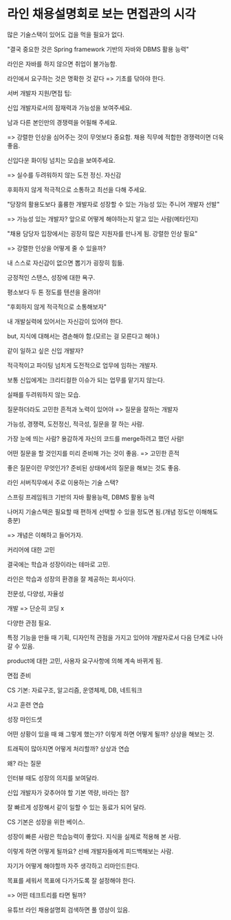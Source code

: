 # 라인 채용설명회로 보는 면접관의 시각

많은 기술스택이 있어도 겁을 먹을 필요가 없다.

"결국 중요한 것은 Spring framework 기반의 자바와 DBMS 활용 능력"

라인은 자바를 하지 않으면 취업이 불가능함.

라인에서 요구하는 것은 명확한 것 같다 => 기초를 닦아야 한다.



서버 개발자 지원/면접 팁:

신입 개발자로서의 잠재력과 가능성을 보여주세요.

남과 다른 본인만의 경쟁력을 어필해 주세요.

=> 강렬한 인상을 심어주는 것이 무엇보다 중요함. 채용 직무에 적합한 경쟁력이면 더욱 좋음.

신입다운 화이팅 넘치는 모습을 보여주세요.

=> 실수를 두려워하지 않는 도전 정신. 자신감

후회하지 않게 적극적으로 소통하고 최선을 다해 주세요.



"당장의 활용도보다 훌륭한 개발자로 성장할 수 있는 가능성 있는 주니어 개발자 선발"

=> 가능성 있는 개발자? 앞으로 어떻게 해야하는지 알고 있는 사람(메타인지)

"채용 담당자 입장에서는 굉장히 많은 지원자를 만나게 됨. 강렬한 인상 필요"

=> 강렬한 인상을 어떻게 줄 수 있을까?

내 스스로 자신감이 없으면 뽑기가 굉장히 힘듦.

긍정적인 스탠스, 성장에 대한 욕구.

평소보다 두 톤 정도를 텐션을 올려야!

"후회하지 않게 적극적으로 소통해보자"

내 개발실력에 있어서는 자신감이 있어야 한다.

but, 지식에 대해서는 겸손해야 함.(모르는 걸 모른다고 해야.)



같이 일하고 싶은 신입 개발자?

적극적이고 파이팅 넘치게 도전적으로 업무에 임하는 개발자.

보통 신입에게는 크리티컬한 이슈가 되는 업무를 맡기지 않는다.

실패를 두려워하지 않는 모습.

질문하더라도 고민한 흔적과 노력이 있어야 => 질문을 잘하는 개발자

가능성, 경쟁력, 도전정신, 적극성, 질문을 잘 하는 사람.

가장 눈에 띄는 사람? 용감하게 자신의 코드를 merge하려고 했던 사람!

어떤 질문을 할 것인지를 미리 준비해 가는 것이 좋음. => 고민한 흔적

좋은 질문이란 무엇인가? 준비된 상태에서의 질문을 해보는 것도 좋음.



라인 서버직무에서 주로 이용하는 기술 스택?

스프링 프레임워크 기반의 자바 활용능력, DBMS 활용 능력

나머지 기술스택은 필요할 때 편하게 선택할 수 있을 정도면 됨.(개념 정도만 이해해도 충분)

=> 개념은 이해하고 들어가자.



커리어에 대한 고민

결국에는 학습과 성장이라는 테마로 고민.

라인은 학습과 성장의 환경을 잘 제공하는 회사이다.

전문성, 다양성, 자율성

개발 => 단순히 코딩 x

다양한 관점 필요.

특정 기능을 만들 때 기획, 디자인적 관점을 가지고 있어야 개발자로서 다음 단계로 나아갈 수 있음.

product에 대한 고민, 사용자 요구사항에 의해 계속 바뀌게 됨.



면접 준비

CS 기본: 자료구조, 알고리즘, 운영체제, DB, 네트워크

사고 훈련 연습

성장 마인드셋

어떤 상황이 있을 때 왜 그렇게 했는가? 이렇게 하면 어떻게 될까? 상상을 해보는 것.

트래픽이 많아지면 어떻게 처리할까? 상상과 연습

왜? 라는 질문

인터뷰 때도 성장의 의지를 보여달라.



신입 개발자가 갖추어야 할 기본 역량, 바라는 점?

잘 빠르게 성장해서 같이 일할 수 있는 동료가 되어 달라.

CS 기본은 성장을 위한 베이스.

성장이 빠른 사람은 학습능력이 좋았다. 지식을 실제로 적용해 본 사람.

이렇게 하면 어떻게 될까요? 선배 개발자들에게 피드백해보는 사람.

자기가 어떻게 해야할까 자주 생각하고 리마인드한다.

목표를 세워서 목표에 다가가도록 잘 설정해야 한다.

=> 어떤 테크트리를 타면 될까?



유튜브 라인 채용설명회 검색하면 풀 영상이 있음.